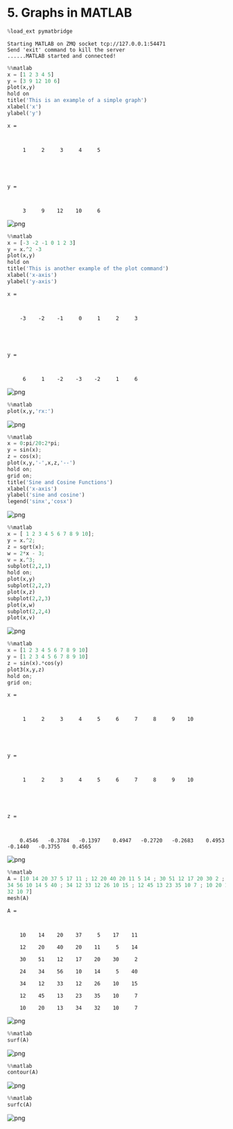 
# 5. Graphs in MATLAB 


```python
%load_ext pymatbridge
```

    Starting MATLAB on ZMQ socket tcp://127.0.0.1:54471
    Send 'exit' command to kill the server
    ......MATLAB started and connected!
    


```python
%%matlab
x = [1 2 3 4 5]
y = [3 9 12 10 6]
plot(x,y)
hold on
title('This is an example of a simple graph')
xlabel('x')
ylabel('y')
```


    
    x =
    
         1     2     3     4     5
    
    
    y =
    
         3     9    12    10     6
    




![png](Ch05_Graphs_in_MATLAB_files/Ch05_Graphs_in_MATLAB_2_1.png)



```python
%%matlab
x = [-3 -2 -1 0 1 2 3]
y = x.^2 -3
plot(x,y)
hold on
title('This is another example of the plot command')
xlabel('x-axis')
ylabel('y-axis')
```


    
    x =
    
        -3    -2    -1     0     1     2     3
    
    
    y =
    
         6     1    -2    -3    -2     1     6
    




![png](Ch05_Graphs_in_MATLAB_files/Ch05_Graphs_in_MATLAB_3_1.png)



```python
%%matlab
plot(x,y,'rx:')
```


![png](Ch05_Graphs_in_MATLAB_files/Ch05_Graphs_in_MATLAB_4_0.png)



```python
%%matlab
x = 0:pi/20:2*pi;
y = sin(x);
z = cos(x);
plot(x,y,'-',x,z,'--')
hold on;
grid on;
title('Sine and Cosine Functions')
xlabel('x-axis')
ylabel('sine and cosine')
legend('sinx','cosx')
```


![png](Ch05_Graphs_in_MATLAB_files/Ch05_Graphs_in_MATLAB_5_0.png)



```python
%%matlab
x = [ 1 2 3 4 5 6 7 8 9 10];
y = x.^2;
z = sqrt(x);
w = 2*x - 3;
v = x.^3;
subplot(2,2,1)
hold on;
plot(x,y)
subplot(2,2,2)
plot(x,z)
subplot(2,2,3)
plot(x,w)
subplot(2,2,4)
plot(x,v)
```


![png](Ch05_Graphs_in_MATLAB_files/Ch05_Graphs_in_MATLAB_6_0.png)



```python
%%matlab
x = [1 2 3 4 5 6 7 8 9 10]
y = [1 2 3 4 5 6 7 8 9 10]
z = sin(x).*cos(y)
plot3(x,y,z)
hold on;
grid on;
```


    
    x =
    
         1     2     3     4     5     6     7     8     9    10
    
    
    y =
    
         1     2     3     4     5     6     7     8     9    10
    
    
    z =
    
        0.4546   -0.3784   -0.1397    0.4947   -0.2720   -0.2683    0.4953   -0.1440   -0.3755    0.4565
    




![png](Ch05_Graphs_in_MATLAB_files/Ch05_Graphs_in_MATLAB_7_1.png)



```python
%%matlab
A = [10 14 20 37 5 17 11 ; 12 20 40 20 11 5 14 ; 30 51 12 17 20 30 2 ; 24 ...
34 56 10 14 5 40 ; 34 12 33 12 26 10 15 ; 12 45 13 23 35 10 7 ; 10 20 13 34 ...
32 10 7] 
mesh(A)
```


    
    A =
    
        10    14    20    37     5    17    11
        12    20    40    20    11     5    14
        30    51    12    17    20    30     2
        24    34    56    10    14     5    40
        34    12    33    12    26    10    15
        12    45    13    23    35    10     7
        10    20    13    34    32    10     7
    




![png](Ch05_Graphs_in_MATLAB_files/Ch05_Graphs_in_MATLAB_8_1.png)



```python
%%matlab
surf(A)
```


![png](Ch05_Graphs_in_MATLAB_files/Ch05_Graphs_in_MATLAB_9_0.png)



```python
%%matlab
contour(A)
```


![png](Ch05_Graphs_in_MATLAB_files/Ch05_Graphs_in_MATLAB_10_0.png)



```python
%%matlab
surfc(A)
```


![png](Ch05_Graphs_in_MATLAB_files/Ch05_Graphs_in_MATLAB_11_0.png)



```python

```
